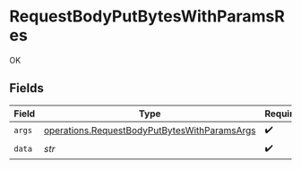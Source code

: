 # RequestBodyPutBytesWithParamsRes

OK


## Fields

| Field                                                                                                        | Type                                                                                                         | Required                                                                                                     | Description                                                                                                  |
| ------------------------------------------------------------------------------------------------------------ | ------------------------------------------------------------------------------------------------------------ | ------------------------------------------------------------------------------------------------------------ | ------------------------------------------------------------------------------------------------------------ |
| `args`                                                                                                       | [operations.RequestBodyPutBytesWithParamsArgs](../../models/operations/requestbodyputbyteswithparamsargs.md) | :heavy_check_mark:                                                                                           | N/A                                                                                                          |
| `data`                                                                                                       | *str*                                                                                                        | :heavy_check_mark:                                                                                           | N/A                                                                                                          |